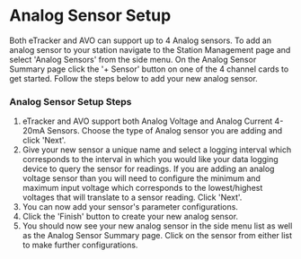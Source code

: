 # Analog Sensor Setup

Both eTracker and AVO can support up to 4 Analog sensors. To add an analog sensor to your station navigate to the Station Management page and select 'Analog Sensors' from the side menu. On the Analog Sensor Summary page click the '+ Sensor' button on one of the 4 channel cards to get started. Follow the steps below to add your new analog sensor.

### Analog Sensor Setup Steps

1.  eTracker and AVO support both Analog Voltage and Analog Current 4-20mA Sensors. Choose the type of Analog sensor you are adding and click 'Next'.
2.  Give your new sensor a unique name and select a logging interval which corresponds to the interval in which you would like your data logging device to query the sensor for readings. If you are adding an analog voltage sensor than you will need to configure the minimum and maximum input voltage which corresponds to the lowest/highest voltages that will translate to a sensor reading. Click 'Next'.
3.  You can now add your sensor's parameter configurations.
4.  Click the 'Finish' button to create your new analog sensor.
5.  You should now see your new analog sensor in the side menu list as well as the Analog Sensor Summary page. Click on the sensor from either list to make further configurations.